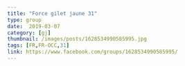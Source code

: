 ```yaml
---
title: "Force gilet jaune 31"
type: group
date:  2019-03-07
category: [gj]
thumbnail: /images/posts/1628534990585995.jpg
tags: [FR,FR-OCC,31]
link: https://www.facebook.com/groups/1628534990585995/
---
```

